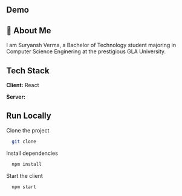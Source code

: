 
## Demo


## 🚀 About Me
I am Suryansh Verma, a Bachelor of Technology student majoring in Computer Science Enginering at the prestigious GLA University. 


## Tech Stack

**Client:** React

**Server:**


## Run Locally

Clone the project

```bash
  git clone
```

Install dependencies

```bash
  npm install
```

Start the client

```bash
  npm start
```
